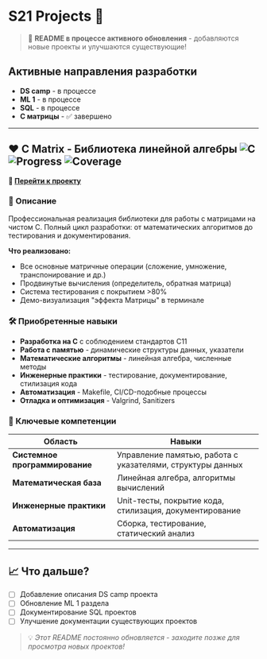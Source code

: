# S21 Projects 🚀

> 📢 **README в процессе активного обновления** - добавляются новые проекты и улучшаются существующие!

## Активные направления разработки

* **DS camp** - в процессе
* **ML 1** - в процессе  
* **SQL** - в процессе
* **C матрицы** - ✅ завершено

---

##  ♥️ C Matrix - Библиотека линейной алгебры ![C](https://img.shields.io/badge/C-C11-blue) ![Progress](https://img.shields.io/badge/progress-100%25-brightgreen) ![Coverage](https://img.shields.io/badge/coverage->80%25-green)

**🔗 [Перейти к проекту](https://github.com/26Ginger/S21_prodjects/tree/main/C6_s21_matrix)**

### 📝 Описание

Профессиональная реализация библиотеки для работы с матрицами на чистом C. Полный цикл разработки: от математических алгоритмов до тестирования и документирования.

**Что реализовано:**
- Все основные матричные операции (сложение, умножение, транспонирование и др.)
- Продвинутые вычисления (определитель, обратная матрица)
- Система тестирования с покрытием >80%
- Демо-визуализация "эффекта Матрицы" в терминале

### 🛠 Приобретенные навыки

- **Разработка на C** с соблюдением стандартов C11
- **Работа с памятью** - динамические структуры данных, указатели
- **Математические алгоритмы** - линейная алгебра, численные методы
- **Инженерные практики** - тестирование, документирование, стилизация кода
- **Автоматизация** - Makefile, CI/CD-подобные процессы
- **Отладка и оптимизация** - Valgrind, Sanitizers

### 🎯 Ключевые компетенции

| Область | Навыки |
|---------|--------|
| **Системное программирование** | Управление памятью, работа с указателями, структуры данных |
| **Математическая база** | Линейная алгебра, алгоритмы вычислений |
| **Инженерные практики** | Unit-тесты, покрытие кода, стилизация, документирование |
| **Автоматизация** | Сборка, тестирование, статический анализ |

---

## 📈 Что дальше?

- [ ] Добавление описания DS camp проекта
- [ ] Обновление ML 1 раздела
- [ ] Документирование SQL проектов
- [ ] Улучшение документации существующих проектов

> 💡 *Этот README постоянно обновляется - заходите позже для просмотра новых проектов!*
